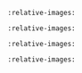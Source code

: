 


```{include} ../../rctab-functions/README.md
:relative-images:
```

```{include} ../../rctab-functions/status_function/README.md
:relative-images:
```

```{include} ../../rctab-functions/controller_function/README.md
:relative-images:
```

```{include} ../../rctab-functions/usage_function/README.md
:relative-images:
```